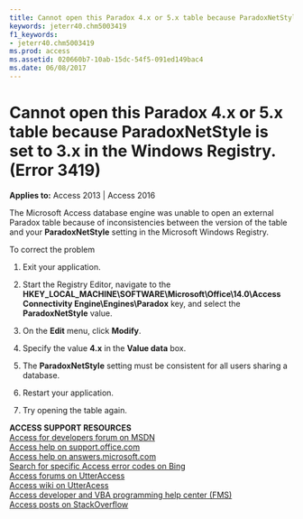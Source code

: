 ```yaml
---
title: Cannot open this Paradox 4.x or 5.x table because ParadoxNetStyle is set to 3.x in the Windows Registry. (Error 3419)
keywords: jeterr40.chm5003419
f1_keywords:
- jeterr40.chm5003419
ms.prod: access
ms.assetid: 020660b7-10ab-15dc-54f5-091ed149bac4
ms.date: 06/08/2017
---
```



# Cannot open this Paradox 4.x or 5.x table because ParadoxNetStyle is set to 3.x in the Windows Registry. (Error 3419)

  

**Applies to:** Access 2013 | Access 2016

The Microsoft Access database engine was unable to open an external Paradox table because of inconsistencies between the version of the table and your  **ParadoxNetStyle** setting in the Microsoft Windows Registry.

To correct the problem


1. Exit your application.
    
2. Start the Registry Editor, navigate to the  **HKEY_LOCAL_MACHINE\SOFTWARE\Microsoft\Office\14.0\Access Connectivity Engine\Engines\Paradox** key, and select the **ParadoxNetStyle** value.
    
3. On the  **Edit** menu, click **Modify**.
    
4. Specify the value  **4.x** in the **Value data** box.
    
5. The  **ParadoxNetStyle** setting must be consistent for all users sharing a database.
    
6. Restart your application.
    
7. Try opening the table again.
    

 **ACCESS SUPPORT RESOURCES**<br>
[Access for developers forum on MSDN](https://social.msdn.microsoft.com/Forums/office/en-US/home?forum=accessdev)<br>
[Access help on support.office.com](https://support.office.com/search/results?query=Access)<br>
[Access help on answers.microsoft.com](http://answers.microsoft.com/en-us/office/forum/access?page=1&tab=question&status=all&auth=1)<br>
[Search for specific Access error codes on Bing](http://www.bing.com/)<br>
[Access forums on UtterAccess](http://www.utteraccess.com/forum/index.php?act=idx)<br>
[Access wiki on UtterAcess](http://www.utteraccess.com/forum/index.php?act=idx)<br>
[Access developer and VBA programming help center (FMS)](http://www.fmsinc.com/MicrosoftAccess/developer/)<br>
[Access posts on StackOverflow](http://stackoverflow.com/questions/tagged/ms-access)


